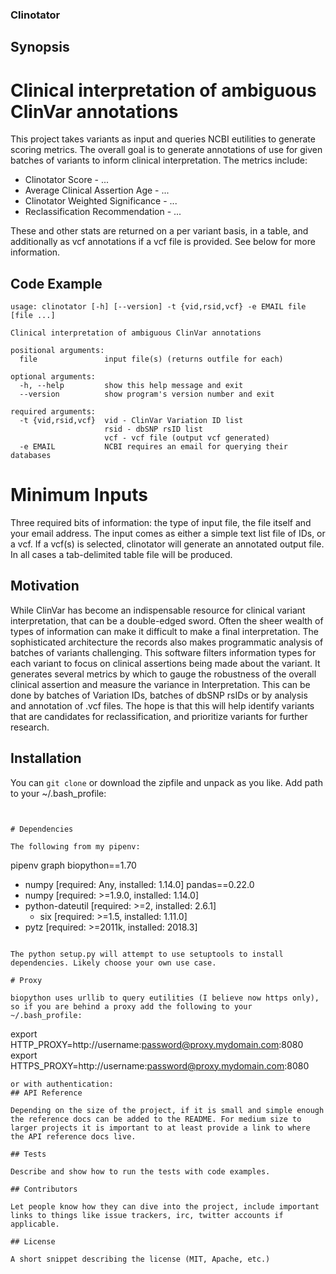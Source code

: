 ### Clinotator
## Synopsis

# Clinical interpretation of ambiguous ClinVar annotations

This project takes variants as input and queries NCBI eutilities to generate scoring metrics. The overall goal is to generate annotations of use for given batches of variants to inform clinical interpretation. The metrics include:

*	Clinotator Score - ...
*	Average Clinical Assertion Age - ...
*	Clinotator Weighted Significance - ...
*	Reclassification Recommendation - ...

These and other stats are returned on a per variant basis, in a table, and additionally as vcf annotations if a vcf file is provided. See below for more information. 

## Code Example

```
usage: clinotator [-h] [--version] -t {vid,rsid,vcf} -e EMAIL file [file ...]

Clinical interpretation of ambiguous ClinVar annotations

positional arguments:
  file               input file(s) (returns outfile for each)

optional arguments:
  -h, --help         show this help message and exit
  --version          show program's version number and exit

required arguments:
  -t {vid,rsid,vcf}  vid - ClinVar Variation ID list
                     rsid - dbSNP rsID list
                     vcf - vcf file (output vcf generated)
  -e EMAIL           NCBI requires an email for querying their databases
```

# Minimum Inputs

Three required bits of information: the type of input file, the file itself and your email address. The input comes as either a simple text list file of IDs, or a vcf. If a vcf(s) is selected, clinotator will generate an annotated output file. In all cases a tab-delimited table file will be produced.


## Motivation

While ClinVar has become an indispensable resource for clinical variant interpretation, that can be a double-edged sword. Often the sheer wealth of types of information can make it difficult to make a final interpretation. The sophisticated architecture the records also makes programmatic analysis of batches of variants challenging. This software filters information types for each variant to focus on clinical assertions being made about the variant. It generates several metrics by which to gauge the robustness of the overall clinical assertion and measure the variance in Interpretation. This can be done by batches of Variation IDs, batches of dbSNP rsIDs or by analysis and annotation of .vcf files. The hope is that this will help identify variants that are candidates for reclassification, and prioritize variants for further research.

## Installation

You can `git clone` or download the zipfile and unpack as you like. Add path to your ~/.bash_profile:
```
 

# Dependencies

The following from my pipenv:

```
pipenv graph
biopython==1.70
  - numpy [required: Any, installed: 1.14.0]
pandas==0.22.0
  - numpy [required: >=1.9.0, installed: 1.14.0]
  - python-dateutil [required: >=2, installed: 2.6.1]
    - six [required: >=1.5, installed: 1.11.0]
  - pytz [required: >=2011k, installed: 2018.3]
```

The python setup.py will attempt to use setuptools to install dependencies. Likely choose your own use case.

# Proxy

biopython uses urllib to query eutilities (I believe now https only), so if you are behind a proxy add the following to your ~/.bash_profile:
```
export HTTP_PROXY=http://username:password@proxy.mydomain.com:8080
export HTTPS_PROXY=http://username:password@proxy.mydomain.com:8080
```
or with authentication:
## API Reference

Depending on the size of the project, if it is small and simple enough the reference docs can be added to the README. For medium size to larger projects it is important to at least provide a link to where the API reference docs live.

## Tests

Describe and show how to run the tests with code examples.

## Contributors

Let people know how they can dive into the project, include important links to things like issue trackers, irc, twitter accounts if applicable.

## License

A short snippet describing the license (MIT, Apache, etc.)
